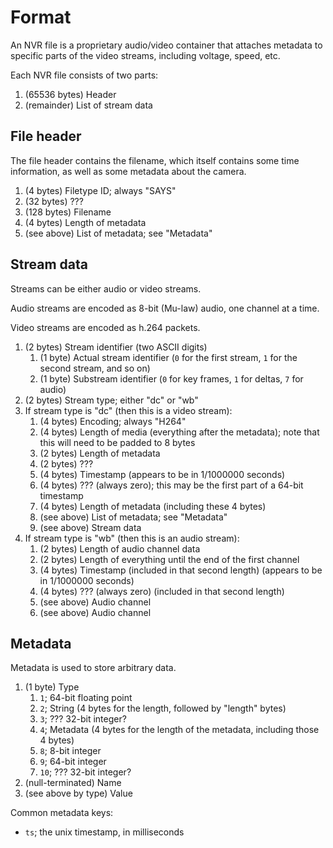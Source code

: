# Format
An NVR file is a proprietary audio/video container that attaches metadata to specific parts of the video streams, including voltage, speed, etc.

Each NVR file consists of two parts:

1. (65536 bytes) Header
1. (remainder) List of stream data

## File header
The file header contains the filename, which itself contains some time information, as well as some metadata about the camera.

1. (4 bytes) Filetype ID; always "SAYS"
1. (32 bytes) ???
1. (128 bytes) Filename
1. (4 bytes) Length of metadata
1. (see above) List of metadata; see "Metadata"

## Stream data
Streams can be either audio or video streams.

Audio streams are encoded as 8-bit (Mu-law) audio, one channel at a time.

Video streams are encoded as h.264 packets.

1. (2 bytes) Stream identifier (two ASCII digits)
   1. (1 byte) Actual stream identifier (`0` for the first stream, `1` for the second stream, and so on)
   1. (1 byte) Substream identifier (`0` for key frames, `1` for deltas, `7` for audio)
1. (2 bytes) Stream type; either "dc" or "wb"
1. If stream type is "dc" (then this is a video stream):
   1. (4 bytes) Encoding; always "H264"
   1. (4 bytes) Length of media (everything after the metadata); note that this will need to be padded to 8 bytes
   1. (2 bytes) Length of metadata
   1. (2 bytes) ???
   1. (4 bytes) Timestamp (appears to be in 1/1000000 seconds)
   1. (4 bytes) ??? (always zero); this may be the first part of a 64-bit timestamp
   1. (4 bytes) Length of metadata (including these 4 bytes)
   1. (see above) List of metadata; see "Metadata"
   1. (see above) Stream data
1. If stream type is "wb" (then this is an audio stream):
   1. (2 bytes) Length of audio channel data
   1. (2 bytes) Length of everything until the end of the first channel
   1. (4 bytes) Timestamp (included in that second length) (appears to be in 1/1000000 seconds)
   1. (4 bytes) ??? (always zero) (included in that second length)
   1. (see above) Audio channel
   1. (see above) Audio channel

## Metadata
Metadata is used to store arbitrary data.

1. (1 byte) Type
   1. `1`; 64-bit floating point
   1. `2`; String (4 bytes for the length, followed by "length" bytes)
   1. `3`; ??? 32-bit integer?
   1. `4`; Metadata (4 bytes for the length of the metadata, including those 4 bytes)
   1. `8`; 8-bit integer
   1. `9`; 64-bit integer
   1. `10`; ??? 32-bit integer?
1. (null-terminated) Name
1. (see above by type) Value

Common metadata keys:

* `ts`; the unix timestamp, in milliseconds
